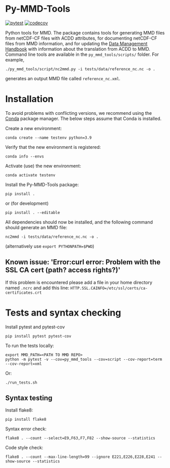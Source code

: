 # Py-MMD-Tools

[![pytest](https://github.com/metno/py-mmd-tools/actions/workflows/tests.yml/badge.svg)](https://github.com/metno/py-mmd-tools/actions/workflows/tests.yml)
[![codecov](https://codecov.io/gh/metno/py-mmd-tools/branch/master/graph/badge.svg)](https://codecov.io/gh/metno/py-mmd-tools)

Python tools for MMD. The package contains tools for generating MMD files from netCDF-CF files with ACDD attributes, for documenting netCDF-CF files from MMD information, and for updating the [Data Management Handbook](https://metno.github.io/data-management-handbook/) with information about the translation from ACDD to MMD. Command line tools are available in the `py_mmd_tools/scripts/` folder. For example,

```
./py_mmd_tools/script/nc2mmd.py -i tests/data/reference_nc.nc -o .
```

generates an output MMD file called `reference_nc.xml`.

# Installation

To avoid problems with conflicting versions, we recommend using the [Conda](
https://docs.conda.io/projects/conda/en/latest/user-guide/getting-started.html) package manager.
The below steps assume that Conda is installed.

Create a new environment:

```text
conda create --name testenv python=3.9
```

Verify that the new environment is registered:

```text
conda info --envs
```

Activate (use) the new environment:

```text
conda activate testenv
```

Install the Py-MMD-Tools package:

```text
pip install .
```

or (for development)

```text
pip install . --editable
```

All dependencies should now be installed, and the following command should generate an MMD file:

```text
nc2mmd -i tests/data/reference_nc.nc -o .
```

(alternatively use `export PYTHONPATH=$PWD`)

## Known issue: 'Error:curl error: Problem with the SSL CA cert (path? access rights?)'

If this problem is encountered please add a file in your home directory named `.ncrc` and add this line: `HTTP.SSL.CAINFO=/etc/ssl/certs/ca-certificates.crt`

# Tests and syntax checking

Install pytest and pytest-cov

```
pip install pytest pytest-cov
```

To run the tests locally:
```
export MMD_PATH=<PATH TO MMD REPO>
python -m pytest -v --cov=py_mmd_tools --cov=script --cov-report=term --cov-report=xml
```

Or:
```
./run_tests.sh
```

## Syntax testing

Install flake8:
```
pip install flake8
```

Syntax error check:
```
flake8 . --count --select=E9,F63,F7,F82 --show-source --statistics
```

Code style check:
```
flake8 . --count --max-line-length=99 --ignore E221,E226,E228,E241 --show-source --statistics
```

